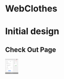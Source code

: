 # WebClothes
<h1>Initial design</h1>

<h2>Check Out Page</h2>
<img src="polls\WebClothesDesign\CheckOutPage.png" alt="Check Out Page" width="42">